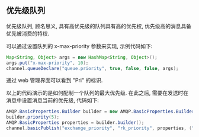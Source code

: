 
## 优先级队列

优先级队列, 顾名思义, 具有高优先级的队列具有高的优先权, 优先级高的消息具备优先被消费的特权.

可以通过设置队列的 x-max-priority 参数来实现, 示例代码如下:

```java
Map<String, Object> args = new HashMap<String, Object>();
args.put("x-max-priority", 10);
channel.queueDeclare("queue.priority", true, false, false, args);
```

通过 web 管理界面可以看到 "Pri" 的标识.

以上的代码演示的是如何配制一个队列的最大优先级. 在此之后, 需要在发送时在消息中设置消息当前的优先级, 代码如下:

```java
AMQP.BasicProperties.Builder builder = new AMQP.BasicProperties.Builder();
builder.priority(5);
AMQP.BasicProperties properties = builder.builder();
channel.basicPublish("exchange_priority", "rk_priority", properties, ("messages").getBytes());
```
